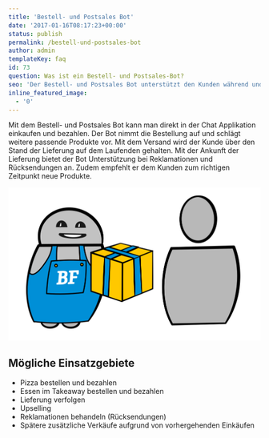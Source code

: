 ```yaml
---
title: 'Bestell- und Postsales Bot'
date: '2017-01-16T08:17:23+00:00'
status: publish
permalink: /bestell-und-postsales-bot
author: admin
templateKey: faq
id: 73
question: Was ist ein Bestell- und Postsales-Bot?
seo: 'Der Bestell- und Postsales Bot unterstützt den Kunden während und nach dem Einkaufen.'
inline_featured_image:
  - '0'
---
```


Mit dem Bestell- und Postsales Bot kann man direkt in der Chat Applikation einkaufen und bezahlen. Der Bot nimmt die Bestellung auf und schlägt weitere passende Produkte vor. Mit dem Versand wird der Kunde über den Stand der Lieferung auf dem Laufenden gehalten. Mit der Ankunft der Lieferung bietet der Bot Unterstützung bei Reklamationen und Rücksendungen an. Zudem empfehlt er dem Kunden zum richtigen Zeitpunkt neue Produkte.

![Bestell- und Postsales Bot](order.svg)

## Mögliche Einsatzgebiete

- Pizza bestellen und bezahlen
- Essen im Takeaway bestellen und bezahlen
- Lieferung verfolgen
- Upselling
- Reklamationen behandeln (Rücksendungen)
- Spätere zusätzliche Verkäufe aufgrund von vorhergehenden Einkäufen
